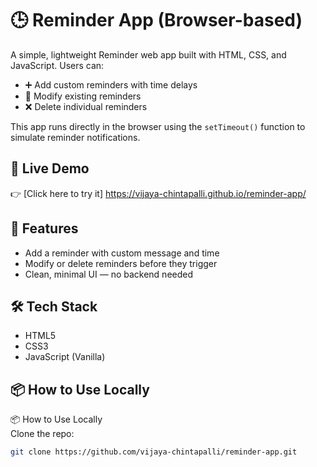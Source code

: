# 🕒 Reminder App (Browser-based)

A simple, lightweight Reminder web app built with HTML, CSS, and JavaScript. Users can:

- ➕ Add custom reminders with time delays
- 📝 Modify existing reminders
- ❌ Delete individual reminders

This app runs directly in the browser using the `setTimeout()` function to simulate reminder notifications.

## 🚀 Live Demo

👉 [Click here to try it] https://vijaya-chintapalli.github.io/reminder-app/ 


## 📁 Features

- Add a reminder with custom message and time
- Modify or delete reminders before they trigger
- Clean, minimal UI — no backend needed

## 🛠️ Tech Stack

- HTML5
- CSS3
- JavaScript (Vanilla)

## 📦 How to Use Locally

📦 How to Use Locally  
Clone the repo:  
```bash
git clone https://github.com/vijaya-chintapalli/reminder-app.git

